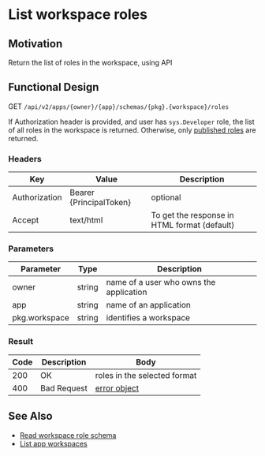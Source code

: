 # List workspace roles
## Motivation
Return the list of roles in the workspace, using API

## Functional Design
GET `/api/v2/apps/{owner}/{app}/schemas/{pkg}.{workspace}/roles`

If Authorization header is provided, and user has `sys.Developer` role, the list of all roles in the workspace is returned.
Otherwise, only [published roles](../authnz/published-roles.md) are returned.

### Headers
| Key | Value | Description |
| --- | --- | --- |
| Authorization | Bearer {PrincipalToken} | optional |
| Accept | text/html | To get the response in HTML format (default) |

### Parameters
| Parameter | Type | Description |
| --- | --- | --- |
| owner | string | name of a user who owns the application |
| app | string | name of an application |
| pkg.workspace | string | identifies a workspace |

### Result
| Code | Description | Body |
| --- | --- | --- |
| 200 | OK | roles in the selected format |
| 400 | Bad Request | [error object](conventions.md#errors) |

## See Also
- [Read workspace role schema](read-ws-role-schema.md)
- [List app workspaces](list-app-workspaces.md)